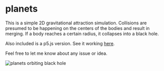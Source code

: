 # planets
This is a simple 2D gravitational attraction simulation. Collisions are presumed to be happening on the centers of the bodies and result in merging. If a body reaches a certain radius, it collapses into a black hole.

Also included is a p5.js version. See it working <a href ="https://flighty.xyz/planets">here</a>.

Feel free to let me know about any issue or idea.

![planets orbiting black hole](https://flighty.xyz/planets/screenshot.jpg "planets orbiting black hole")

